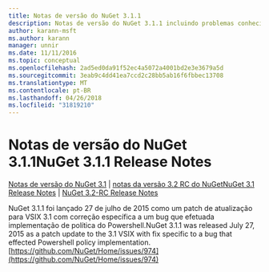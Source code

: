 ```yaml
---
title: Notas de versão do NuGet 3.1.1
description: Notas de versão do NuGet 3.1.1 incluindo problemas conhecidos, correções de bug, recursos adicionados e DCRs.
author: karann-msft
ms.author: karann
manager: unnir
ms.date: 11/11/2016
ms.topic: conceptual
ms.openlocfilehash: 2ad5ed0da91f52ec4a5072a4001bd2e3e3679a5d
ms.sourcegitcommit: 3eab9c4dd41ea7ccd2c28bb5ab16f6fbbec13708
ms.translationtype: MT
ms.contentlocale: pt-BR
ms.lasthandoff: 04/26/2018
ms.locfileid: "31819210"
---
```

# <a name="nuget-311-release-notes"></a><span data-ttu-id="3943a-103">Notas de versão do NuGet 3.1.1</span><span class="sxs-lookup"><span data-stu-id="3943a-103">NuGet 3.1.1 Release Notes</span></span>

<span data-ttu-id="3943a-104">[Notas de versão do NuGet 3.1](../release-notes/nuget-3.1.md) | [notas da versão 3.2 RC do NuGet](../release-notes/nuget-3.2-RC.md)</span><span class="sxs-lookup"><span data-stu-id="3943a-104">[NuGet 3.1 Release Notes](../release-notes/nuget-3.1.md) | [NuGet 3.2-RC Release Notes](../release-notes/nuget-3.2-RC.md)</span></span>

<span data-ttu-id="3943a-105">NuGet 3.1.1 foi lançado 27 de julho de 2015 como um patch de atualização para VSIX 3.1 com correção específica a um bug que efetuada implementação de política do Powershell.</span><span class="sxs-lookup"><span data-stu-id="3943a-105">NuGet 3.1.1 was released July 27, 2015 as a patch update to the 3.1 VSIX with fix specific to a bug that effected Powershell policy implementation.</span></span>
[https://github.com/NuGet/Home/issues/974](https://github.com/NuGet/Home/issues/974)